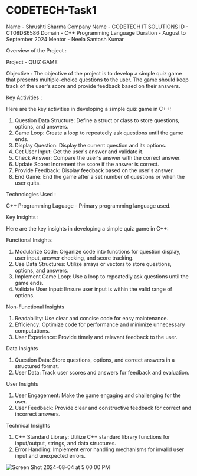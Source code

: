 
# CODETECH-Task1

Name - Shrushti Sharma 
Company Name - CODETECH IT SOLUTIONS 
ID - CT08DS6586
Domain - C++ Programming Language 
Duration - August to September 2024
Mentor - Neela Santosh Kumar

Overview of the Project :

Project - QUIZ GAME

Objective : The objective of the project is to develop a simple quiz game that presents multiple-choice questions to the user. The game should keep track of the user's score and provide feedback based on their answers.

Key Activities :

Here are the key activities in developing a simple quiz game in C++:

1. Question Data Structure: Define a struct or class to store questions, options, and answers.
2. Game Loop: Create a loop to repeatedly ask questions until the game ends.
3. Display Question: Display the current question and its options.
4. Get User Input: Get the user's answer and validate it.
5. Check Answer: Compare the user's answer with the correct answer.
6. Update Score: Increment the score if the answer is correct.
7. Provide Feedback: Display feedback based on the user's answer.
8. End Game: End the game after a set number of questions or when the user quits.

   
Technologies Used :

C++ Programming Laguage - Primary programming language used.


Key Insights :

Here are the key insights in developing a simple quiz game in C++:

Functional Insights

1. Modularize Code: Organize code into functions for question display, user input, answer checking, and score tracking.
2. Use Data Structures: Utilize arrays or vectors to store questions, options, and answers.
3. Implement Game Loop: Use a loop to repeatedly ask questions until the game ends.
4. Validate User Input: Ensure user input is within the valid range of options.

Non-Functional Insights

1. Readability: Use clear and concise code for easy maintenance.
2. Efficiency: Optimize code for performance and minimize unnecessary computations.
3. User Experience: Provide timely and relevant feedback to the user.

Data Insights

1. Question Data: Store questions, options, and correct answers in a structured format.
2. User Data: Track user scores and answers for feedback and evaluation.

User Insights

1. User Engagement: Make the game engaging and challenging for the user.
2. User Feedback: Provide clear and constructive feedback for correct and incorrect answers.

Technical Insights

1. C++ Standard Library: Utilize C++ standard library functions for input/output, strings, and data structures.
2. Error Handling: Implement error handling mechanisms for invalid user input and unexpected errors.


![Screen Shot 2024-08-04 at 5 00 00 PM](https://github.com/user-attachments/assets/b3537083-d8f5-412f-a1d9-7f6934fa4882)


